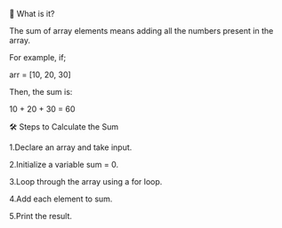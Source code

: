 📘 What is it?

The sum of array elements means adding all the numbers present in the array.

For example, if;

arr = [10, 20, 30]

Then, the sum is:

10 + 20 + 30 = 60


🛠️ Steps to Calculate the Sum

1.Declare an array and take input.

2.Initialize a variable sum = 0.

3.Loop through the array using a for loop.

4.Add each element to sum.

5.Print the result.










